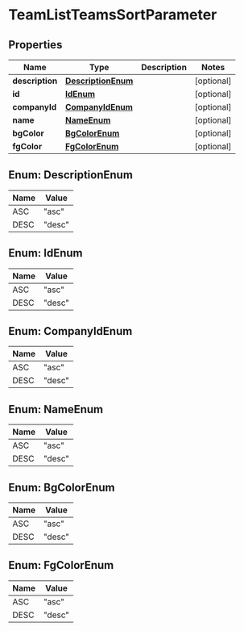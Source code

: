 

# TeamListTeamsSortParameter


## Properties

| Name | Type | Description | Notes |
|------------ | ------------- | ------------- | -------------|
|**description** | [**DescriptionEnum**](#DescriptionEnum) |  |  [optional] |
|**id** | [**IdEnum**](#IdEnum) |  |  [optional] |
|**companyId** | [**CompanyIdEnum**](#CompanyIdEnum) |  |  [optional] |
|**name** | [**NameEnum**](#NameEnum) |  |  [optional] |
|**bgColor** | [**BgColorEnum**](#BgColorEnum) |  |  [optional] |
|**fgColor** | [**FgColorEnum**](#FgColorEnum) |  |  [optional] |



## Enum: DescriptionEnum

| Name | Value |
|---- | -----|
| ASC | &quot;asc&quot; |
| DESC | &quot;desc&quot; |



## Enum: IdEnum

| Name | Value |
|---- | -----|
| ASC | &quot;asc&quot; |
| DESC | &quot;desc&quot; |



## Enum: CompanyIdEnum

| Name | Value |
|---- | -----|
| ASC | &quot;asc&quot; |
| DESC | &quot;desc&quot; |



## Enum: NameEnum

| Name | Value |
|---- | -----|
| ASC | &quot;asc&quot; |
| DESC | &quot;desc&quot; |



## Enum: BgColorEnum

| Name | Value |
|---- | -----|
| ASC | &quot;asc&quot; |
| DESC | &quot;desc&quot; |



## Enum: FgColorEnum

| Name | Value |
|---- | -----|
| ASC | &quot;asc&quot; |
| DESC | &quot;desc&quot; |




